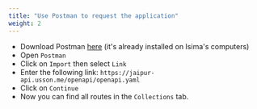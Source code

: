 ```yaml
---
title: "Use Postman to request the application"
weight: 2
---
```


 - Download Postman [here](https://www.postman.com/downloads/) (it's already installed on Isima's computers)
 - Open `Postman`
 - Click on `Import` then select `Link`
 - Enter the following link: `https://jaipur-api.usson.me/openapi/openapi.yaml`
 - Click on `Continue`
 - Now you can find all routes in the `Collections` tab.
